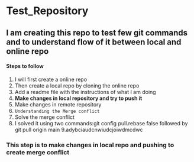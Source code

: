 # Test_Repository

## I am creating this repo to test few git commands and to understand flow of it between local and online repo

#### Steps to follow

1. I will first create a online repo
2. Then create a local repo by cloning the online repo
3. Add a readme file with the instructions of what I am doing
4. **Make changes in local repository and try to push it**
5. Make changes in remote repository
6. `Understanding the Merge conflict`
7. Solve the merge conflict
8. I solved it using two commands:git config pull.rebase false followed by git pull origin main
   9.adybciaudcnwiudcjoiwdmcdwc

### This step is to make changes in local repo and pushing to create merge conflict
